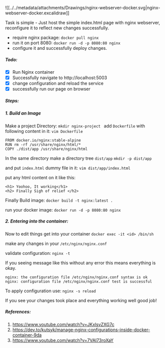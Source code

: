 ![[../../metadata/attachments/Drawings/nginx-webserver-docker.svg|nginx-webserver-docker.excalidraw]]

Task is simple - Just host the simple index.html page with nginx webserver, reconfigure it to reflect new changes successfully.

- require nginx package: `docker pull nginx`
- run it on port 8080: `docker run -d -p 8080:80 nginx`
- configure it and successfully deploy changes.

##### **Todo:**
- [x] Run Nginx container
- [x] Successfully navigate to http://localhost:5003
- [x] change configuration and reload the service
- [x] successfully run our page on browser

##### **Steps:**
##### 1.  Build an Image
Make a project Directory: 
`mkdir nginx-project `
add `Dockerfile` with following content in it:
`vim Dockerfile`
 ```
FROM docker.io/nginx:stable-alpine
RUN rm -rf /usr/share/nginx/html/*
COPY ./dist/app /usr/share/nginx/html
```

In the same directory make a directory tree `dist/app`
`mkdir -p dist/app`

and put `index.html` dummy file in it:
`vim dist/app/index.html`

put any html content on it like this:
```
<h1> Yoohoo, It working</h1>
<h2> Finally Sigh of relief </h2>
```

Finally Build image:
`docker build -t nginx:latest .`

run your docker image:
`docker run -d -p 8080:80 nginx`

##### 2. Entering into the container:
Now to edit things get into your container
`docker exec -it <id> /bin/sh`

make any changes in your `/etc/nginx/nginx.conf`

validate configuration:
`nginx -t`

If you seeing message like this without any error this means everything is okay.
```
nginx: the configuration file /etc/nginx/nginx.conf syntax is ok
nginx: configuration file /etc/nginx/nginx.conf test is successful
```

To apply configuration use:
`nginx -s reload`

If you see your changes took place and everything working well good job!

##### References: 
1. https://www.youtube.com/watch?v=JKxlsvZXG7c
2. https://dev.to/kutsyk/manage-nginx-configurations-inside-docker-container-9da
3. https://www.youtube.com/watch?v=7VAI73roXaY
